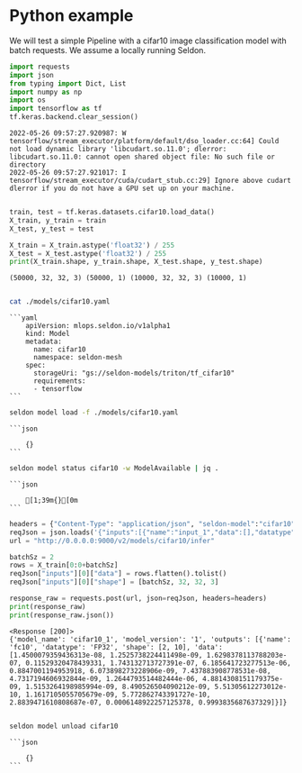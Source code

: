 # Python example

We will test a simple Pipeline with a cifar10 image classification model with batch requests. We assume a locally running Seldon.


```python
import requests
import json
from typing import Dict, List
import numpy as np
import os
import tensorflow as tf
tf.keras.backend.clear_session()
```

    2022-05-26 09:57:27.920987: W tensorflow/stream_executor/platform/default/dso_loader.cc:64] Could not load dynamic library 'libcudart.so.11.0'; dlerror: libcudart.so.11.0: cannot open shared object file: No such file or directory
    2022-05-26 09:57:27.921017: I tensorflow/stream_executor/cuda/cudart_stub.cc:29] Ignore above cudart dlerror if you do not have a GPU set up on your machine.
```
````

```python
train, test = tf.keras.datasets.cifar10.load_data()
X_train, y_train = train
X_test, y_test = test

X_train = X_train.astype('float32') / 255
X_test = X_test.astype('float32') / 255
print(X_train.shape, y_train.shape, X_test.shape, y_test.shape)
```

    (50000, 32, 32, 3) (50000, 1) (10000, 32, 32, 3) (10000, 1)
```
````

```bash
cat ./models/cifar10.yaml
```
````{collapse} Expand to see output
```yaml
    apiVersion: mlops.seldon.io/v1alpha1
    kind: Model
    metadata:
      name: cifar10
      namespace: seldon-mesh
    spec:
      storageUri: "gs://seldon-models/triton/tf_cifar10"
      requirements:
      - tensorflow
```
````

```bash
seldon model load -f ./models/cifar10.yaml
```
````{collapse} Expand to see output
```json

    {}
```
````

```bash
seldon model status cifar10 -w ModelAvailable | jq .
```
````{collapse} Expand to see output
```json

    [1;39m{}[0m
```
````

```python
headers = {"Content-Type": "application/json", "seldon-model":"cifar10"}
reqJson = json.loads('{"inputs":[{"name":"input_1","data":[],"datatype":"FP32","shape":[]}]}')
url = "http://0.0.0.0:9000/v2/models/cifar10/infer"
```


```python
batchSz = 2
rows = X_train[0:0+batchSz]
reqJson["inputs"][0]["data"] = rows.flatten().tolist()
reqJson["inputs"][0]["shape"] = [batchSz, 32, 32, 3]
```


```python
response_raw = requests.post(url, json=reqJson, headers=headers)
print(response_raw)
print(response_raw.json())
```

    <Response [200]>
    {'model_name': 'cifar10_1', 'model_version': '1', 'outputs': [{'name': 'fc10', 'datatype': 'FP32', 'shape': [2, 10], 'data': [1.4500079359436313e-08, 1.2525738224411498e-09, 1.6298378113788203e-07, 0.11529320478439331, 1.743132713727391e-07, 6.185641723277513e-06, 0.8847001194953918, 6.073898273228906e-09, 7.437883908778531e-08, 4.7317194606932844e-09, 1.2644793514482444e-06, 4.8814308151179375e-09, 1.5153264198985994e-09, 8.490526504090212e-09, 5.51305612273012e-10, 1.1617105055705679e-09, 5.772862743391727e-10, 2.8839471610808687e-07, 0.0006148922257125378, 0.9993835687637329]}]}
```
````

```bash
seldon model unload cifar10
```
````{collapse} Expand to see output
```json

    {}
```
````

```python

```

